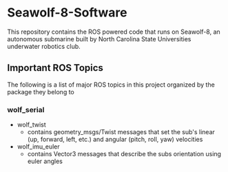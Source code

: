 # Seawolf-8-Software
This repository contains the ROS powered code that runs on Seawolf-8, an autonomous submarine built by North Carolina State Universities underwater robotics club.

## Important ROS Topics
The following is a list of major ROS topics in this project organized by the package they belong to
### wolf_serial
* wolf_twist
    * contains geometry_msgs/Twist messages that set the sub's linear (up, forward, left, etc.) and angular (pitch, roll, yaw) velocities
* wolf_imu_euler
    * contains Vector3 messages that describe the subs orientation using euler angles

